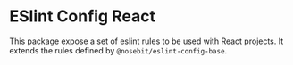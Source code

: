 # ESlint Config React

This package expose a set of eslint rules to be used with React projects. It extends the rules defined by `@nosebit/eslint-config-base`.